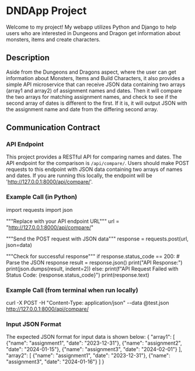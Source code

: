 # DNDApp Project
Welcome to my project! My webapp utilizes Python and Django to help users who are interested in Dungeons and Dragon get information about monsters, items and create characters.

## Description
Aside from the Dungeons and Dragons aspect, where the user can get information about Monsters, Items and Build Characters, it also provides a simple API microservice that 
can receive JSON data containing two arrays (array1 and array2) of assignment names and dates. Then it will compare the two arrays for matching assignment names, and check 
to see if the second array of dates is different to the first. If it is, it will output JSON with the assignment name and date from the differing second array.

## Communication Contract

### API Endpoint
This project provides a RESTful API for comparing names and dates. The API endpoint for the comparison is `/api/compare/`. Users should make POST requests to this endpoint 
with JSON data containing two arrays of names and dates. If you are running this locally, the endpoint will be 'http://127.0.0.1:8000/api/compare/'.

### Example Call (in Python)
import requests
import json

"""Replace with your API endpoint URL"""
url = "http://127.0.0.1:8000/api/compare/"

"""Send the POST request with JSON data"""
response = requests.post(url, json=data)

"""Check for successful response"""
if response.status_code == 200:
    # Parse the JSON response
    result = response.json()
    print("API Response:")
    print(json.dumps(result, indent=2))
else:
    print(f"API Request Failed with Status Code: {response.status_code}")
    print(response.text)

### Example Call (from terminal when run locally)
curl -X POST -H "Content-Type: application/json" --data @test.json http://127.0.0.1:8000/api/compare/

### Input JSON Format
The expected JSON format for input data is shown below:
{
    "array1": [
        {"name": "assignment1", "date": "2023-12-31"},
        {"name": "assignment2", "date": "2024-01-15"},
        {"name": "assignment3", "date": "2024-02-01"}
    ],
    "array2": [
        {"name": "assignment1", "date": "2023-12-31"},
        {"name": "assignment3", "date": "2024-01-16"}
    ]
}

